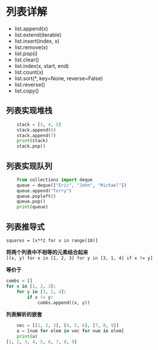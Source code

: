# 列表详解

- list.append(x)
- list.extend(iterable)
- list.insert(index, x)
- list.remove(x)
- list.pop(i)
- list.clear()
- list.index(x, start, end)
- list.count(x)
- list.sort(\*, key=None, reverse=False)
- list.reverse()
- list.copy()

## 列表实现堆栈

```python
    stack = [3, 4, 5]
    stack.append(6)
    stack.append(7)
    print(stack)
    stack.pop()
```

## 列表实现队列

```python
    from collections import deque
    queue = deque(["Eric", "John", "Michael"])
    queue.append("Terry")
    queue.popleft()
    queue.pop()
    print(queue)
```

## 列表推导式

`squares = [x**2 for x in range(10)]`

**将两个列表中不相等的元素结合起来**  
`[(x, y) for x in [1, 2, 3] for y in [3, 1, 4] if x != y]`

**等价于**

```python
combs = []
for x in [1, 2, 3]:
    for y in [3, 1, 4]:
        if x != y:
            combs.append((x, y))
```

**列表解析的嵌套**

```python
    vec = [[1, 2, 3], [4, 5, 6], [7, 8, 9]]
    a = [num for elem in vec for num in elem]
    print(a)
[1, 2, 3, 4, 5, 6, 7, 8, 9]
```
